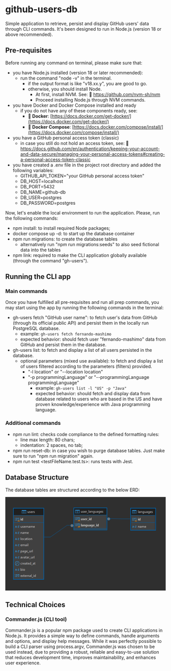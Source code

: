 # github-users-db

Simple application to retrieve, persist and display GitHub users' data through CLI commands. It's been designed to run in Node.js (version 18 or above recommended).

## Pre-requisites

Before running any command on terminal, please make sure that:

- you have Node.js installed (version 18 or later recommended):
  - run the command "node -v" in the terminal.
    - if the output format is like "v18.xx.y", you are good to go.
    - otherwise, you should install Node.
      - At first, install NVM. See: 🔗 https://github.com/nvm-sh/nvm
      - Proceed installing Node.js through NVM commands.
- you have Docker and Docker Compose installed and ready
  - if you do not have any of these components ready, see:
    - 🔗 **Docker**: [https://docs.docker.com/get-docker/](https://docs.docker.com/get-docker/)
    - 🔗 **Docker Compose**: [https://docs.docker.com/compose/install/](https://docs.docker.com/compose/install/)
- you have a GitHub personal access token (classic)
  - in case you still do not hold an access token, see:
    🔗 https://docs.github.com/en/authentication/keeping-your-account-and-data-secure/managing-your-personal-access-tokens#creating-a-personal-access-token-classic
- you have created a .env file in the project root directory and added the following variables:
  - GITHUB_API_TOKEN="your GitHub personal access token"
  - DB_HOST=localhost
  - DB_PORT=5432
  - DB_NAME=github-db
  - DB_USER=postgres
  - DB_PASSWORD=postgres

Now, let's enable the local environment to run the application. Please, run the following commands:

- npm install: to install required Node packages;
- docker compose up -d: to start up the database container
- npm run migrations: to create the database tables
  - alternatively run "npm run migrations:seeds" to also seed fictional data into the tables
- npm link: required to make the CLI application globally available (through the command "gh-users").

## Running the CLI app
### Main commands
Once you have fulfilled all pre-requisites and run all prep commands, you may start using the app by running the following commands in the terminal:

- gh-users fetch "GitHub user name": to fetch user's data from GitHub (through its official public API) and persist them in the locally run PostgreSQL database.
  - example: `gh-users fetch fernando-mashimo`
  - expected behavior: should fetch user "fernando-mashimo" data from GitHub and persist them in the database.
- gh-users list: to fetch and display a list of all users persisted in the database.
  - optional parameters (mixed use available): to fetch and display a list of users filtered according to the parameters (filters) provided.
    - "-l location" or "--location location"
    - "-p programmingLanguage" or "--programmingLanguage programmingLanguage"
      - example: `gh-users list -l "US" -p "Java"`
      - expected behavior: should fetch and display data from database related to users who are based in the US and have proven knowledge/experience with Java programming language.

### Additional commands
- npm run lint: checks code compliance to the defined formatting rules:
  - line max length: 80 chars;
  - indentation: 2 spaces, no tab;
- npm run reset-db: in case you wish to purge database tables. Just make sure to run "npm run migration" again.
- npm run test <testFileName.test.ts>: runs tests with Jest.

## Database Structure

The database tables are structured according to the below ERD:

![ERD Diagram](./ERD.png)

## Technical Choices

### Commander.js (CLI tool)

Commander.js is a popular npm package used to create CLI applications in Node.js. It provides a simple way to define commands, handle arguments and options, and display help messages. While it was perfectly possible to build a CLI parser using process.argv, Commander.js was chosen to be used instead, due to providing a robust, reliable and easy-to-use solution that reduces development time, improves maintainability, and enhances user experience.
